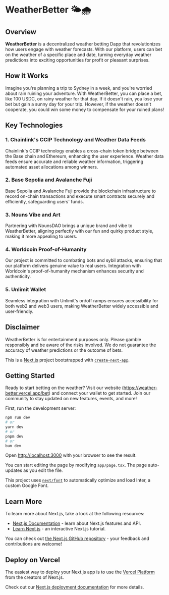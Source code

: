 # WeatherBetter 🌤️🌧️

## Overview

**WeatherBetter** is a decentralized weather betting Dapp that revolutionizes how users engage with weather forecasts. With our platform, users can bet on the weather of a specific place and date, turning everyday weather predictions into exciting opportunities for profit or pleasant surprises.

## How it Works

Imagine you're planning a trip to Sydney in a week, and you're worried about rain ruining your adventure. With WeatherBetter, you can place a bet, like 100 USDC, on rainy weather for that day. If it doesn't rain, you lose your bet but gain a sunny day for your trip. However, if the weather doesn't cooperate, you could win some money to compensate for your ruined plans!

## Key Technologies

### 1. Chainlink's CCIP Technology and Weather Data Feeds

Chainlink's CCIP technology enables a cross-chain token bridge between the Base chain and Ethereum, enhancing the user experience. Weather data feeds ensure accurate and reliable weather information, triggering automated asset allocations among winners.

### 2. Base Sepolia and Avalanche Fuji

Base Sepolia and Avalanche Fuji provide the blockchain infrastructure to record on-chain transactions and execute smart contracts securely and efficiently, safeguarding users' funds.

### 3. Nouns Vibe and Art

Partnering with NounsDAO brings a unique brand and vibe to WeatherBetter, aligning perfectly with our fun and quirky product style, making it more appealing to users.

### 4. Worldcoin Proof-of-Humanity

Our project is committed to combating bots and sybil attacks, ensuring that our platform delivers genuine value to real users. Integration with Worldcoin's proof-of-humanity mechanism enhances security and authenticity.

### 5. Unlimit Wallet

Seamless integration with Unlimit's on/off ramps ensures accessibility for both web2 and web3 users, making WeatherBetter widely accessible and user-friendly.

## Disclaimer

WeatherBetter is for entertainment purposes only. Please gamble responsibly and be aware of the risks involved. We do not guarantee the accuracy of weather predictions or the outcome of bets.



This is a [Next.js](https://nextjs.org/) project bootstrapped with [`create-next-app`](https://github.com/vercel/next.js/tree/canary/packages/create-next-app).

## Getting Started
Ready to start betting on the weather? Visit our website (https://weather-better.vercel.app/bet) and connect your wallet to get started. Join our community to stay updated on new features, events, and more!


First, run the development server:

```bash
npm run dev
# or
yarn dev
# or
pnpm dev
# or
bun dev
```

Open [http://localhost:3000](http://localhost:3000) with your browser to see the result.

You can start editing the page by modifying `app/page.tsx`. The page auto-updates as you edit the file.

This project uses [`next/font`](https://nextjs.org/docs/basic-features/font-optimization) to automatically optimize and load Inter, a custom Google Font.

## Learn More

To learn more about Next.js, take a look at the following resources:

- [Next.js Documentation](https://nextjs.org/docs) - learn about Next.js features and API.
- [Learn Next.js](https://nextjs.org/learn) - an interactive Next.js tutorial.

You can check out [the Next.js GitHub repository](https://github.com/vercel/next.js/) - your feedback and contributions are welcome!

## Deploy on Vercel

The easiest way to deploy your Next.js app is to use the [Vercel Platform](https://vercel.com/new?utm_medium=default-template&filter=next.js&utm_source=create-next-app&utm_campaign=create-next-app-readme) from the creators of Next.js.

Check out our [Next.js deployment documentation](https://nextjs.org/docs/deployment) for more details.
